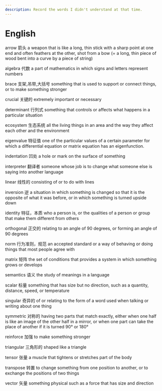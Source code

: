 ```yaml
---
description: Record the words I didn't understand at that time.
---
```


# English



arrow 箭头 a weapon that is like a long, thin stick with a sharp point at one end and often feathers at the other, shot from a bow (= a long, thin piece of wood bent into a curve by a piece of string)

algebra 代数 a part of mathematics in which signs and letters represent numbers

brace 支架,吊带,大括号 something that is used to support or connect things, or to make something stronger

crucial 关键的 extremely important or necessary

determinant 行列式 something that controls or affects what happens in a particular situation

ecosystem 生态系统 all the living things in an area and the way they affect each other and the environment

eigenvalue 特征值 one of the particular values of a certain parameter for which a differential equation or matrix equation has an eigenfunction.

indentation 凹处 a hole or mark on the surface of something

interpreter 翻译者 someone whose job is to change what someone else is saying into another language

linear 线性的 consisting of or to do with lines

inversion 逆 a situation in which something is changed so that it is the opposite of what it was before, or in which something is turned upside down

identity 特征，本质 who a person is, or the qualities of a person or group that make them different from others

orthogonal 正交的 relating to an angle of 90 degrees, or forming an angle of 90 degrees

norm 行为准则，规范 an accepted standard or a way of behaving or doing things that most people agree with

matrix 矩阵 the set of conditions that provides a system in which something grows or develops

semantics 语义 the study of meanings in a language

scalar 标量 something that has size but no direction, such as a quantity, distance, speed, or temperature

singular 奇异的 of or relating to the form of a word used when talking or writing about one thing

symmetric 对称的 having two parts that match exactly, either when one half is like an image of the other half in a mirror, or when one part can take the place of another if it is turned 90° or 180°

reinforce 加强 to make something stronger

triangular 三角形的 shaped like a triangle

tensor 张量 a muscle that tightens or stretches part of the body

transpose 转置 to change something from one position to another, or to exchange the positions of two things

vector 矢量 something physical such as a force that has size and direction








